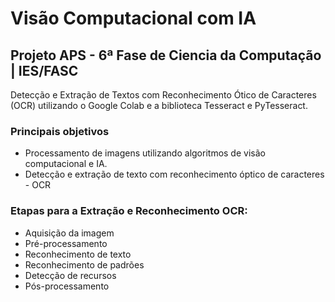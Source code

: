 # Visão Computacional com IA

## Projeto APS - 6ª Fase de Ciencia da Computação | IES/FASC

Detecção e Extração de Textos com Reconhecimento Ótico de Caracteres (OCR) utilizando o Google Colab e a biblioteca Tesseract e PyTesseract.

### Principais objetivos

- Processamento de imagens utilizando algoritmos de visão computacional e IA.
- Detecção e extração de texto com reconhecimento óptico de caracteres - OCR

### Etapas para a Extração e Reconhecimento OCR:

 - Aquisição da imagem
 - Pré-processamento
 - Reconhecimento de texto
 - Reconhecimento de padrões
 - Detecção de recursos
 - Pós-processamento


